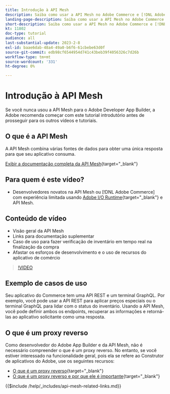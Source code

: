 ```yaml
---
title: Introdução à API Mesh
description: Saiba como usar a API Mesh no Adobe Commerce e [!DNL Adobe App Builder]. Saiba mais sobre como instalar o Construtor de aplicativos Adobe, trabalhar com projetos, criar um proxy reverso graphql e muito mais.
landing-page-description: Saiba como usar a API Mesh no Adobe Commerce e [!DNL Adobe App Builder]. Saiba mais sobre como instalar o Adobe IO, trabalhar com projetos, criar um proxy reverso graphql e muito mais.
short-description: Saiba como usar a API Mesh no Adobe Commerce e [!DNL Adobe App Builder]. Saiba mais sobre como instalar o Adobe IO, trabalhar com projetos, criar um proxy reverso graphql e muito mais.
kt: 11802
doc-type: tutorial
audience: all
last-substantial-update: 2023-2-8
exl-id: baae6dab-48a4-49a0-b6f6-61cbebe63d0f
source-git-commit: edb98cf6544954d741c43beb39f4056326c7d26b
workflow-type: tm+mt
source-wordcount: '331'
ht-degree: 0%

---
```


# Introdução à API Mesh

Se você nunca usou a API Mesh para o Adobe Developer App Builder, a Adobe recomenda começar com este tutorial introdutório antes de prosseguir para os outros vídeos e tutoriais.

## O que é a API Mesh

A API Mesh combina várias fontes de dados para obter uma única resposta para que seu aplicativo consuma.

[Exibir a documentação completa da API Mesh](https://developer.adobe.com/graphql-mesh-gateway/gateway/overview/){target="_blank"}

## Para quem é este vídeo?

* Desenvolvedores novatos na API Mesh ou [!DNL Adobe Commerce] com experiência limitada usando [Adobe I/O Runtime](https://developer.adobe.com/runtime/docs/guides/overview/){target="_blank"} e API Mesh.

## Conteúdo de vídeo

* Visão geral da API Mesh
* Links para documentação suplementar
* Caso de uso para fazer verificação de inventário em tempo real na finalização da compra
* Afastar os esforços de desenvolvimento e o uso de recursos do aplicativo de comércio

>[!VIDEO](https://video.tv.adobe.com/v/3417534?quality=12&learn=on)

## Exemplo de casos de uso

Seu aplicativo do Commerce tem uma API REST e um terminal GraphQL. Por exemplo, você pode usar a API REST para aplicar preços especiais ou o terminal GraphQL para lidar com o status do inventário. Usando a API Mesh, você pode definir ambos os endpoints, recuperar as informações e retorná-las ao aplicativo solicitante como uma resposta.

## O que é um proxy reverso

Como desenvolvedor do Adobe App Builder e da API Mesh, não é necessário compreender o que é um proxy reverso. No entanto, se você estiver interessado na funcionalidade geral, pois ela se refere ao Construtor de aplicativos do Adobe, use os seguintes recursos:

* [O que é um proxy reverso](https://www.imperva.com/learn/performance/reverse-proxy/){target="_blank"}
* [O que é um proxy reverso e por que ele é importante](https://blog.hubspot.com/website/reverse-proxy){target="_blank"}

{{$include /help/_includes/api-mesh-related-links.md}}
